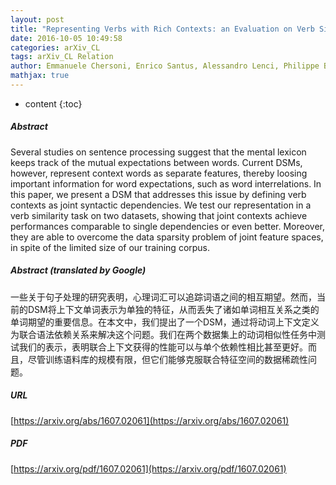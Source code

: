 ```yaml
---
layout: post
title: "Representing Verbs with Rich Contexts: an Evaluation on Verb Similarity"
date: 2016-10-05 10:49:58
categories: arXiv_CL
tags: arXiv_CL Relation
author: Emmanuele Chersoni, Enrico Santus, Alessandro Lenci, Philippe Blache, Chu-Ren Huang
mathjax: true
---
```


* content
{:toc}

##### Abstract
Several studies on sentence processing suggest that the mental lexicon keeps track of the mutual expectations between words. Current DSMs, however, represent context words as separate features, thereby loosing important information for word expectations, such as word interrelations. In this paper, we present a DSM that addresses this issue by defining verb contexts as joint syntactic dependencies. We test our representation in a verb similarity task on two datasets, showing that joint contexts achieve performances comparable to single dependencies or even better. Moreover, they are able to overcome the data sparsity problem of joint feature spaces, in spite of the limited size of our training corpus.

##### Abstract (translated by Google)
一些关于句子处理的研究表明，心理词汇可以追踪词语之间的相互期望。然而，当前的DSM将上下文单词表示为单独的特征，从而丢失了诸如单词相互关系之类的单词期望的重要信息。在本文中，我们提出了一个DSM，通过将动词上下文定义为联合语法依赖关系来解决这个问题。我们在两个数据集上的动词相似性任务中测试我们的表示，表明联合上下文获得的性能可以与单个依赖性相比甚至更好。而且，尽管训练语料库的规模有限，但它们能够克服联合特征空间的数据稀疏性问题。

##### URL
[https://arxiv.org/abs/1607.02061](https://arxiv.org/abs/1607.02061)

##### PDF
[https://arxiv.org/pdf/1607.02061](https://arxiv.org/pdf/1607.02061)

